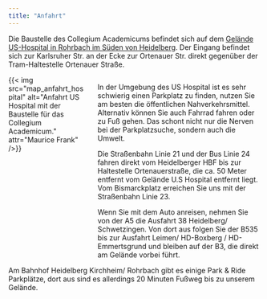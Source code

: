 ```yaml
---
title: "Anfahrt"
---
```


Die Baustelle des Collegium Academicums befindet sich auf dem [Gelände US-Hospital in Rohrbach im Süden von Heidelberg](https://tools.wmflabs.org/geohack/geohack.php?pagename=Collegium+Academicum&params=49_22_34_N_8_41_10_E).
Der Eingang befindet sich zur Karlsruher Str. an der Ecke zur Ortenauer Str.
direkt gegenüber der Tram-Haltestelle Ortenauer Straße.

<div class="columns">
	<div id="anfahrt" class="column">
	{{< img src="map_anfahrt_hospital" alt="Anfahrt US Hospital mit der Baustelle für das Collegium Academicum." attr="Maurice Frank" />}}
	</div>
	<div class="column">
 	<p>In der Umgebung des US Hospital ist es sehr schwierig einen Parkplatz zu
	finden, nutzen Sie am besten die öffentlichen Nahverkehrsmittel. Alternativ
	können Sie auch Fahrrad fahren oder zu Fuß gehen. Das schont nicht nur die
	Nerven bei der Parkplatzsuche, sondern auch die Umwelt. </p>
	<p>Die Straßenbahn Linie 21 und der Bus Linie 24 fahren direkt vom Heidelberger HBF bis zur Haltestelle
	Ortenauerstraße, die ca. 50 Meter entfernt vom Gelände U.S Hospital entfernt
	liegt. Vom Bismarckplatz erreichen Sie uns mit der Straßenbahn Linie 23.</p>
	<p>Wenn
	Sie mit dem Auto anreisen, nehmen Sie von der A5 die Ausfahrt 38 Heidelberg/
	Schwetzingen. Von dort aus folgen Sie der B535 bis zur Ausfahrt Leimen/
	HD-Boxberg / HD-Emmertsgrund und bleiben auf der B3, die direkt am Gelände
	vorbei führt. </p>
	</div>
</div>
Am Bahnhof Heidelberg Kirchheim/ Rohrbach gibt es einige Park &
Ride Parkplätze, dort aus sind es allerdings 20 Minuten Fußweg bis zu unserem
Gelände.
